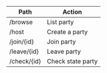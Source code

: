 |Path		|Action			|
|---------------|-----------------------|
|/browse	|List party		|
|/host		|Create a party		|
|/join/{id}	|Join party		|
|/leave/{id}	|Leave party		|
|/check/{id}	|Check state party	|
